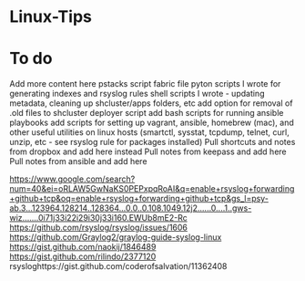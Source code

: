 # Linux-Tips

# To do
Add more content here
pstacks script
fabric file
pyton scripts I wrote for generating indexes and rsyslog rules
shell scripts I wrote - updating metadata, cleaning up shcluster/apps folders, etc
add option for removal of .old files to shcluster deployer script
add bash scripts for running ansible playbooks
add scripts for setting up vagrant, ansible, homebrew (mac), and other useful utilities on linux hosts (smartctl, sysstat, tcpdump, telnet, curl, unzip, etc - see rsyslog rule for packages installed)
Pull shortcuts and notes from dropbox and add here instead
Pull notes from keepass and add here
Pull notes from ansible and add here

https://www.google.com/search?num=40&ei=oRLAW5GwNaKS0PEPxpqRoAI&q=enable+rsyslog+forwarding+github+tcp&oq=enable+rsyslog+forwarding+github+tcp&gs_l=psy-ab.3...123964.128214..128364...0.0..0.108.1049.12j2......0....1..gws-wiz.......0i71j33i22i29i30j33i160.EWUb8mE2-Rc
https://github.com/rsyslog/rsyslog/issues/1606
https://github.com/Graylog2/graylog-guide-syslog-linux
https://gist.github.com/naokij/1846489
https://gist.github.com/rilindo/2377120
rsysloghttps://gist.github.com/coderofsalvation/11362408
